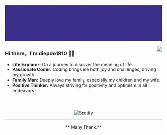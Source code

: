 <p align="center">
  <img alig src="https://raw.githubusercontent.com/diepdo1810/diepchiaser/main/aboutme.gif" />
</p>

<img align="right" src="https://github-readme-stats.vercel.app/api?username=diepdo1810&show_icons=true&icon_color=CE1D2D&text_color=718096&bg_color=00000000&hide_title=true&hide_border=true" />

### Hi there，I'm diepdo1810 🙋‍♂️

- **Life Explorer:** On a journey to discover the meaning of life.
- **Passionate Coder:** Coding brings me both joy and challenges, driving my growth.
- **Family Man:** Deeply love my family, especially my children and my wife.
- **Positive Thinker:** Always striving for positivity and optimism in all endeavors.

###
&nbsp;<div align="center">
  [![Spotify](https://spotify-chiaser-github.vercel.app/api/spotify?background_color=400112&border_color=3F46BF)](https://open.spotify.com/user/31j3fyyylhk2tp2hxmkupocdudwe)
</div>

<hr>

<p align="center">
**  <a href="https://homer-chiaser.vercel.app/" target="_blank" style="text-decoration: none">Many Thank.</a>**
</p>

